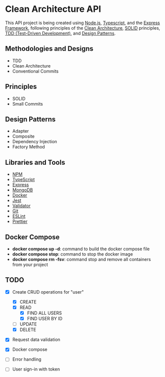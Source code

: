 # Clean Architecture API

This API project is being created using [Node.js](https://nodejs.org/en/), [Typescript](https://www.typescriptlang.org/), and the [Express Framework](https://expressjs.com/), following principles of the [Clean Architecture](https://blog.cleancoder.com/uncle-bob/2012/08/13/the-clean-architecture.html), [SOLID](https://www.geeksforgeeks.org/solid-principle-in-programming-understand-with-real-life-examples/) principles, [TDD (Test-Driven Development)](https://www.browserstack.com/guide/what-is-test-driven-development), and [Design Patterns](https://refactoring.guru/design-patterns).

## Methodologies and Designs

- TDD
- Clean Architecture
- Conventional Commits

## Principles

- SOLID
- Small Commits

## Design Patterns

- Adapter
- Composite
- Dependency Injection
- Factory Method

## Libraries and Tools

- [NPM](https://www.npmjs.com/)
- [TypeScript](https://www.typescriptlang.org/)
- [Express](https://expressjs.com/pt-br/)
- [MongoDB](https://www.mongodb.com/)
- [Docker](https://docs.docker.com/compose/)
- [Jest](https://jestjs.io/pt-BR/)
- [Validator](https://github.com/validatorjs/validator.js)
- [Git](https://git-scm.com/)
- [ESLint](https://eslint.org/)
- [Prettier](https://prettier.io/)

## Docker Compose

- **docker compose up -d**: command to build the docker compose file
- **docker compose stop**: command to stop the docker image
- **docker compose rm -fsv**: command stop and remove all containers from your project

## TODO

- [x] Create CRUD operations for "user"

  - [x] CREATE
  - [x] READ
    - [x] FIND ALL USERS
    - [x] FIND USER BY ID
  - [ ] UPDATE
  - [x] DELETE

- [x] Request data validation
- [x] Docker compose
- [ ] Error handling
- [ ] User sign-in with token
